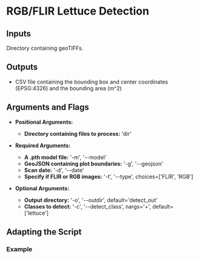# RGB/FLIR Lettuce Detection

## Inputs
Directory containing geoTIFFs. 

## Outputs
* CSV file containing the bounding box and center coordinates (EPSG:4326) and the bounding area (m^2) 

## Arguments and Flags
* **Positional Arguments:** 
    * **Directory containing files to process:** 'dir' 
* **Required Arguments:**
    * **A .pth model file:** '-m', '--model'
    * **GeoJSON containing plot boundaries:** '-g', '--geojson'
    * **Scan date:** '-d', '--date'
    * **Specify if FLIR or RGB images:** '-t', '--type', choices=['FLIR', 'RGB']                  

* **Optional Arguments:**
    * **Output directory:** '-o', '--outdir', default='detect_out'
    * **Classes to detect:** '-c', '--detect_class', nargs='+', default=['lettuce']
       
## Adapting the Script
                                        
### Example
